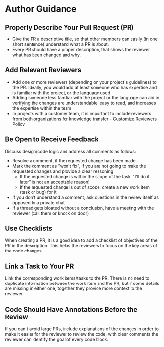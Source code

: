 # Author Guidance

## Properly Describe Your Pull Request (PR)

- Give the PR a descriptive title, so that other members can easily (in one short sentence) understand what a PR is about.
- Every PR should have a proper description, that shows the reviewer what has been changed and why.

## Add Relevant Reviewers

- Add one or more reviewers (depending on your project's guidelines) to the PR. Ideally, you would add at least someone who has expertise and is familiar with the project, or the language used
- Adding someone less familiar with the project or the language can aid in verifying the changes are understandable, easy to read, and increases the expertise within the team
- In projects with a customer team, it is important to include reviewers from both organizations for knowledge transfer - [Customize Reviewers Policy](../tools.md#reviewer-policies)

## Be Open to Receive Feedback

Discuss design/code logic and address all comments as follows:

- Resolve a comment, if the requested change has been made.
- Mark the comment as "won't fix", if you are not going to make the requested changes and provide a clear reasoning
  - If the requested change is within the scope of the task, "I'll do it later" is not an acceptable reason!
  - If the requested change is out of scope, create a new work item (task or bug) for it
- If you don't understand a comment, ask questions in the review itself as opposed to a private chat
- If a thread gets bloated without a conclusion, have a meeting with the reviewer (call them or knock on door)

## Use Checklists

When creating a PR, it is a good idea to add a checklist of objectives of the PR in the description. This helps the reviewers to focus on the key areas of the code changes.

## Link a Task to Your PR

Link the corresponding work items/tasks to the PR. There is no need to duplicate information between the work item and the PR, but if some details are missing in either one, together they provide more context to the reviewer.

## Code Should Have Annotations Before the Review

If you can't avoid large PRs, include explanations of the changes in order to make it easier for the reviewer to review the code, with clear comments the reviewer can identify the goal of every code block.
